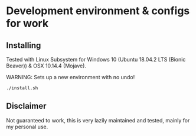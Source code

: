 # Development environment & configs for work

## Installing

Tested with Linux Subsystem for Windows 10 (Ubuntu 18.04.2 LTS (Bionic Beaver)) & OSX 10.14.4 (Mojave).

WARNING: Sets up a new environment with no undo!

`./install.sh`

## Disclaimer

Not guaranteed to work, this is very lazily maintained and tested, mainly for my personal use.
